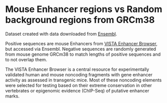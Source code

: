 # Mouse Enhancer regions vs Random background regions from GRCm38

Dataset created with data downloaded from [Ensembl](https://www.ensembl.org/index.html).

Positive sequences are mouse Enhancers from [VISTA Enhancer Browser](https://enhancer.lbl.gov/), but accessed via Ensembl. 
Negative sequences are randomly generated from mouse genome GRCm38 to match lengths of positive sequences and to not overlap them.

The VISTA Enhancer Browser is a central resource for experimentally validated human and mouse noncoding fragments with gene enhancer activity as assessed in transgenic mice. Most of these noncoding elements were selected for testing based on their extreme conservation in other vertebrates or epigenomic evidence (ChIP-Seq) of putative enhancer marks. 
